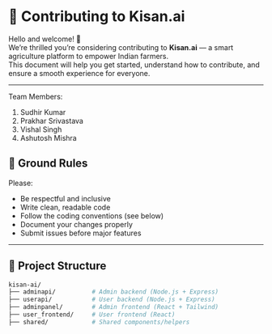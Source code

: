 # 🤝 Contributing to Kisan.ai

Hello and welcome! 👋  
We’re thrilled you’re considering contributing to **Kisan.ai** — a smart agriculture platform to empower Indian farmers.  
This document will help you get started, understand how to contribute, and ensure a smooth experience for everyone.

---

Team Members:
1) Sudhir Kumar
2) Prakhar Srivastava
3) Vishal Singh
4) Ashutosh Mishra

## 📌 Ground Rules

Please:

- Be respectful and inclusive
- Write clean, readable code
- Follow the coding conventions (see below)
- Document your changes properly
- Submit issues before major features

---

## 🧱 Project Structure

```bash
kisan-ai/
├── adminapi/          # Admin backend (Node.js + Express)
├── userapi/           # User backend (Node.js + Express)
├── adminpanel/        # Admin frontend (React + Tailwind)
├── user_frontend/     # User frontend (React)
├── shared/            # Shared components/helpers
